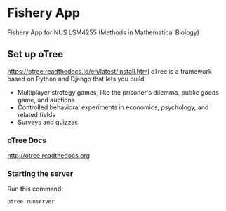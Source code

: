# Fishery App

Fishery App for NUS LSM4255 (Methods in Mathematical Biology)


## Set up oTree

https://otree.readthedocs.io/en/latest/install.html
oTree is a framework based on Python and Django that lets you build:

- Multiplayer strategy games, like the prisoner's dilemma, public goods game, and auctions
- Controlled behavioral experiments in economics, psychology, and related fields
- Surveys and quizzes

### oTree Docs

http://otree.readthedocs.org

### Starting the server

Run this command:

```
otree runserver
```

